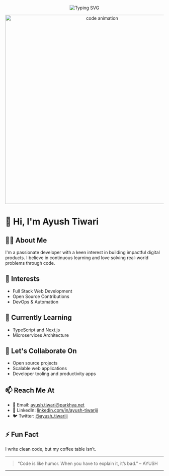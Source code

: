 <p align="center">
  <img src="https://readme-typing-svg.demolab.com/?lines=Hi+I'm+Ayush+Tiwari;Full+Stack+Developer;Open+Source+Contributor;Coffee+Fueled+Coder;while(alive)+%7B+code();+%7D&center=true&width=500&height=50&font=Fira+Code&color=00FF9F&pause=1000&size=22" alt="Typing SVG" />
</p>

<p align="center">
  <img src="https://media.giphy.com/media/qgQUggAC3Pfv687qPC/giphy.gif" alt="code animation" width="600" />
</p>

# 👋 Hi, I'm Ayush Tiwari

## 👨‍💻 About Me
I'm a passionate developer with a keen interest in building impactful digital products. I believe in continuous learning and love solving real-world problems through code.

## 👀 Interests
- Full Stack Web Development  
- Open Source Contributions  
- DevOps & Automation

## 🌱 Currently Learning
- TypeScript and Next.js  
- Microservices Architecture

## 💬 Let's Collaborate On
- Open source projects  
- Scalable web applications  
- Developer tooling and productivity apps

## 📫 Reach Me At
- 📧 Email: [ayush.tiwari@parkhya.net](mailto:ayush.tiwari@parkhya.net)  
- 💼 LinkedIn: [linkedin.com/in/ayush-tiwariji](https://linkedin.com/in/ayush-tiwariji)  
- 🐦 Twitter: [@ayush_tiwariji](https://twitter.com/ayush_tiwariji)

## ⚡ Fun Fact
I write clean code, but my coffee table isn’t.

---

> “Code is like humor. When you have to explain it, it’s bad.” – AYUSH
****
